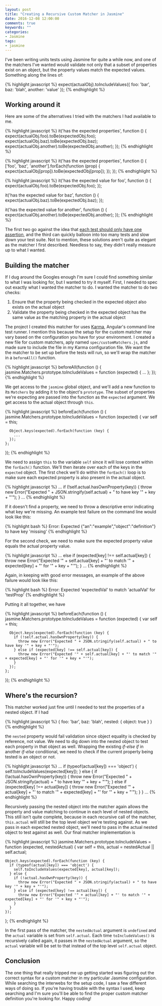 ```yaml
---
layout: post
title: "Creating a Recursive Custom Matcher in Jasmine"
date: 2016-12-08 12:00:00
comments: true
keywords: ""
categories:
- Jasmine
tags:
- jasmine
---
```


I've been writing units tests using Jasmine for quite a while now, and one of the matchers I've wanted would
validate not only that a subset of properties exist on an object, but the property values match the expected
values. Something along the lines of:

{% highlight javascript %}
  expect(actualObj).toIncludeValues({
    foo: 'bar',
    baz: 'blah',
    another: 'value'
   });
{% endhighlight %}

## Working around it

Here are some of the alternatives I tried with the matchers I had available to me.

{% highlight javascript %}
  it('has the expected properties', function () {
    expect(actualObj.foo).toBe(expectedObj.foo);
    expect(actualObj.baz).toBe(expectedObj.baz);
    expect(actualObj.another).toBe(expectedObj.another);
  });
{% endhighlight %}

{% highlight javascript %}
  it('has the expected properties', function () {
    ['foo', 'baz', 'another'].forEach(function (prop) {
      expect(actualObj[prop]).toBe(expectedObj[prop]);
    });
  });
{% endhighlight %}

{% highlight javascript %}
  it('has the expected value for foo', function () {
    expect(actualObj.foo).toBe(expectedObj.foo);
  });

  it('has the expected value for baz', function () {
    expect(actualObj.baz).toBe(expectedObj.baz);
  });

  it('has the expected value for another', function () {
    expect(actualObj.another).toBe(expectedObj.another);
  });
{% endhighlight %}

The first two go against the idea that [each test should only have one assertion](http://betterspecs.org/#single),
and the third can quickly balloon into too many tests and slow down your test suite. Not to mention, these solutions
aren't quite as elegant as the matcher I first described. Needless to say, they didn't really measure up to what I wanted.

## Building the matcher

If I dug around the Googles enough I'm sure I could find something similar to what I was looking for, but I wanted to
try it myself. First, I needed to spec out exactly what I wanted the matcher to do. I wanted the matcher to do
two checks:

<ol>
  <li>Ensure that the property being checked in the expected object also exists on the actual object</li>
  <li>Validate the property being checked in the expected object has the same value as the matching
  property in the actual object</li>
</ol>

The project I created this matcher for uses [Karma](https://karma-runner.github.io), Angular's command line test runner.
I mention this because the setup for the custom matcher may vary based on the configuration you have for your environment.
I created a new file for custom matchers, aply named `spec/customMatchers.js`, and made sure to include the file in my
Karma configuration file. We want the the matcher to be set up before the tests will run, so we'll wrap the matcher in a
`beforeAll()` function.

{% highlight javascript %}
  beforeAll(function () {
    jasmine.Matchers.prototype.toIncludeValues = function (expected) {
      ...
    };
  });
{% endhighlight %}

We get access to the `jasmine` global object, and we'll add a new function to its `Matchers` by adding it to the object's
`prototype`. The subset of properties we're expecting are passed into the function as the `expected` argument. We get access
to the actual object through `this`.

{% highlight javascript %}
  beforeEach(function () {
    jasmine.Matchers.prototype.toIncludeValues = function (expected) {
      var self = this;

      Object.keys(expected).forEach(function (key) {
        ...
      });
    };
  });
{% endhighlight %}

We need to assign `this` to the variable `self` since it will lose context within the `forEach()` function. We'll then
iterate over each of the keys in the `expected` object. The first check we'll do within the `forEach()` loop is to make
sure each expected property is also present in the actual object.

{% highlight javascript %}
  ...
  if (!self.actual.hasOwnProperty(key)) {
    throw new Error("Expected " + JSON.stringify(self.actual) + " to have key '" + key + "'");
  }
  ...
{% endhighlight %}

If it doesn't find a property, we need to throw a descriptive error indicating what key we're missing. An example test failure
on the command line would look like this:

{% highlight bash %}
  Error: Expected {"an":"example","object":"definition"} to have key 'missing'
{% endhighlight %}

For the second check, we need to make sure the expected property value equals the actual property value.

{% highlight javascript %}
  ...
  else if (expected[key] !== self.actual[key]) {
    throw new Error("Expected '" + self.actual[key] + "' to match '" + expected[key] + "' for '" + key + "'");
  }
  ...
{% endhighlight %}

Again, in keeping with good error messages, an example of the above failure would look like this:

{% highlight bash %}
  Error: Expected 'expectedVal' to match 'actualVal' for 'testProp'
{% endhighlight %}

Putting it all together, we have

{% highlight javascript %}
  beforeEach(function () {
    jasmine.Matchers.prototype.toIncludeValues = function (expected) {
      var self = this;

      Object.keys(expected).forEach(function (key) {
        if (!self.actual.hasOwnProperty(key)) {
          throw new Error("Expected " + JSON.stringify(self.actual) + " to have key '" + key + "'");
        } else if (expected[key] !== self.actual[key]) {
          throw new Error("Expected '" + self.actual[key] + "' to match '" + expected[key] + "' for '" + key + "'");
        }
      });
    };
  });
{% endhighlight %}

## Where's the recursion?

This matcher worked just fine until I needed to test the properties of a nested object. If I had

{% highlight javascript %}
  {
    foo: 'bar',
    baz: 'blah',
    nested: {
      object: true
    }
  }
{% endhighlight %}

the `nested` property would fail validation since object equality is checked by reference, not value. We need to dig down into
the nested object to test each property in that object as well. Wrapping the existing *if-else if* in another *if-else*
conditional, we need to check if the current property being tested is an object or not.

{% highlight javascript %}
  ...
  if (typeof(actual[key]) === 'object') {
    self.toIncludeValues(expected[key]);
  } else {
    if (!actual.hasOwnProperty(key)) {
      throw new Error("Expected " + JSON.stringify(actual) + " to have key '" + key + "'");
    } else if (expected[key] !== actual[key]) {
      throw new Error("Expected '" + actual[key] + "' to match '" + expected[key] + "' for '" + key + "'");
    }
  }
  ...
{% endhighlight %}

Recursively passing the nested object into the matcher again allows the property and value matching to continue in
each level of nested objects. This still isn't quite complete, because in each recursive call of the matcher, `this.actual`
will still be the top level object we're testing against. As we pass in each expected nested object, we'll need to pass in
the actual nested object to test against as well. Our final matcher implementation is

{% highlight javascript %}
  jasmine.Matchers.prototype.toIncludeValues = function (expected, nestedActual) {
    var self = this,
      actual = nestedActual || self.actual;

    Object.keys(expected).forEach(function (key) {
      if (typeof(actual[key]) === 'object') {
        self.toIncludeValues(expected[key], actual[key]);
      } else {
        if (!actual.hasOwnProperty(key)) {
          throw new Error("Expected " + JSON.stringify(actual) + " to have key '" + key + "'");
        } else if (expected[key] !== actual[key]) {
          throw new Error("Expected '" + actual[key] + "' to match '" + expected[key] + "' for '" + key + "'");
        }
      }
    });
  };
{% endhighlight %}

In the first pass of the matcher, the `nestedActual` argument is `undefined` and the `actual` variable is set from
`self.actual`. Each time `toIncludeValues()` is recursively called again, it passes in the `nestedActual` argument,
so the `actual` variable will be set to that instead of the top level `self.actual` object.

## Conclusion

The one thing that really tripped me up getting started was figuring out the correct syntax for a custom matcher in
my particular Jasmine configuration. While searching the interwebs for the setup code, I saw a few different ways of
doing so. If you're having trouble with the syntax I used, keep searching and I'm sure you'll be able to find the proper
custom matcher definition you're looking for. Happy coding!
